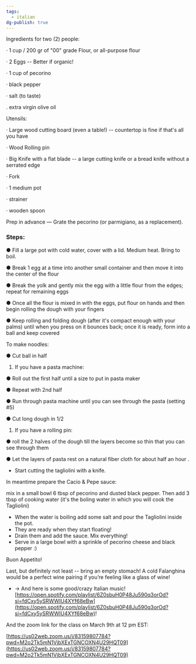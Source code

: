 ```yaml
---
tags:
  - italian
dg-publish: true
---
```

Ingredients for two (2) people:

· 1 cup / 200 gr of "00" grade Flour, or all-purpose flour

· 2 Eggs -- Better if organic!

· 1 cup of pecorino

· black pepper

· salt (to taste)

. extra virgin olive oil

Utensils:

· Large wood cutting board (even a table!) -- countertop is fine if that's all you have

· Wood Rolling pin

· Big Knife with a flat blade -- a large cutting knife or a bread knife without a serrated edge

· Fork

· 1 medium pot

· strainer

· wooden spoon

Prep in advance — Grate the pecorino (or parmigiano, as a replacement).

### Steps:

● Fill a large pot with cold water, cover with a lid. Medium heat. Bring to boil.

● Break 1 egg at a time into another small container and then move it into the center of the flour

● Break the yolk and gently mix the egg with a little flour from the edges; repeat for remaining eggs

● Once all the flour is mixed in with the eggs, put flour on hands and then begin rolling the dough with your fingers

● Keep rolling and folding dough (after it's compact enough with your palms) until when you press on it bounces back; once it is ready, form into a ball and keep covered

To make noodles:

● Cut ball in half

1. If you have a pasta machine:

● Roll out the first half until a size to put in pasta maker

● Repeat with 2nd half

● Run through pasta machine until you can see through the pasta (setting \#5)

● Cut long dough in 1/2

1. If you have a rolling pin:

● roll the 2 halves of the dough till the layers become so thin that you can see through them

● Let the layers of pasta rest on a natural fiber cloth for about half an hour .

- Start cutting the tagliolini with a knife.

In meantime prepare the Cacio & Pepe sauce:

mix in a small bowl 6 tbsp of pecorino and dusted black pepper. Then add 3 tbsp of cooking water (it's the boling water in which you will cook the Tagliolini)

- When the water is boiling add some salt and pour the Tagliolini inside the pot.
- They are ready when they start floating!
- Drain them and add the sauce. Mix everything!
- Serve in a large bowl with a sprinkle of pecorino cheese and black pepper :)

Buon Appetito!

Last, but definitely not least -- bring an empty stomach! A cold Falanghina would be a perfect wine pairing if you’re feeling like a glass of wine!

- -> And here is some good/crazy Italian music! [https://open.spotify.com/playlist/6Z0sbuH0P48Ju590q3orOd?si=fdCxy5ySRWWIU4XYf68eBw](https://open.spotify.com/playlist/6Z0sbuH0P48Ju590q3orOd?si=fdCxy5ySRWWIU4XYf68eBw)!

And the zoom link for the class on March 9th at 12 pm EST:

[https://us02web.zoom.us/j/83159807784?pwd=M2o2Tk5mN1VjbXExTGNCOXN4U29HQT09](https://us02web.zoom.us/j/83159807784?pwd=M2o2Tk5mN1VjbXExTGNCOXN4U29HQT09)